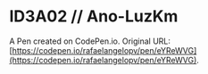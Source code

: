 # ID3A02 //  Ano-LuzKm

A Pen created on CodePen.io. Original URL: [https://codepen.io/rafaelangelopv/pen/eYReWVG](https://codepen.io/rafaelangelopv/pen/eYReWVG).


